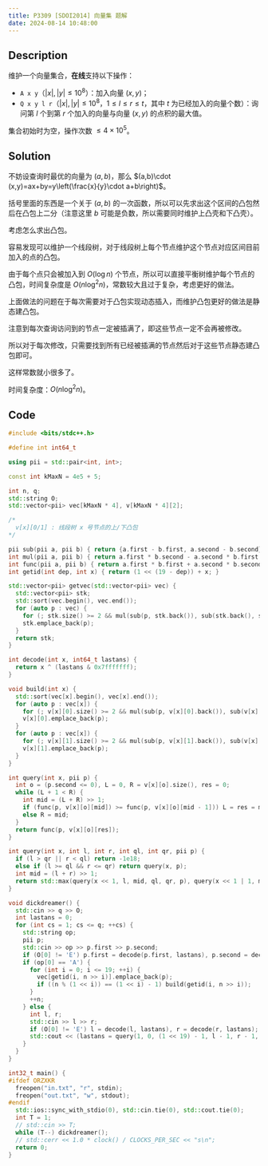 ```yaml
---
title: P3309 [SDOI2014] 向量集 题解
date: 2024-08-14 10:48:00
---
```


## Description

维护一个向量集合，**在线**支持以下操作：

- `A x y`（$|x|,|y| \le 10^8$）：加入向量 $(x,y)$；
- `Q x y l r`（$|x|,|y| \le 10^8$，$1 \le l \le r \le t$，其中 $t$ 为已经加入的向量个数）：询问第 $l$ 个到第 $r$ 个加入的向量与向量 $(x,y)$ 的点积的最大值。

集合初始时为空，操作次数 $\leq 4\times 10^5$。

## Solution

不妨设查询时最优的向量为 $(a,b)$，那么 $(a,b)\cdot (x,y)=ax+by=y\left(\frac{x}{y}\cdot a+b\right)$。

括号里面的东西是一个关于 $(a,b)$ 的一次函数，所以可以先求出这个区间的凸包然后在凸包上二分（注意这里 $b$ 可能是负数，所以需要同时维护上凸壳和下凸壳）。

考虑怎么求出凸包。

容易发现可以维护一个线段树，对于线段树上每个节点维护这个节点对应区间目前加入的点的凸包。

由于每个点只会被加入到 $O(\log n)$ 个节点，所以可以直接平衡树维护每个节点的凸包，时间复杂度是 $O(n\log^2n)$，常数较大且过于复杂，考虑更好的做法。

上面做法的问题在于每次需要对于凸包实现动态插入，而维护凸包更好的做法是静态建凸包。

注意到每次查询访问到的节点一定被插满了，即这些节点一定不会再被修改。

所以对于每次修改，只需要找到所有已经被插满的节点然后对于这些节点静态建凸包即可。

这样常数就小很多了。

时间复杂度：$O(n\log^2n)$。

## Code

```cpp
#include <bits/stdc++.h>

#define int int64_t

using pii = std::pair<int, int>;

const int kMaxN = 4e5 + 5;

int n, q;
std::string O;
std::vector<pii> vec[kMaxN * 4], v[kMaxN * 4][2];

/*
  v[x][0/1] : 线段树 x 号节点的上/下凸包
*/

pii sub(pii a, pii b) { return {a.first - b.first, a.second - b.second}; }
int mul(pii a, pii b) { return a.first * b.second - a.second * b.first; }
int func(pii a, pii b) { return a.first * b.first + a.second * b.second; }
int getid(int dep, int x) { return (1 << (19 - dep)) + x; }

std::vector<pii> getvec(std::vector<pii> vec) {
  std::vector<pii> stk;
  std::sort(vec.begin(), vec.end());
  for (auto p : vec) {
    for (; stk.size() >= 2 && mul(sub(p, stk.back()), sub(stk.back(), stk[stk.size() - 2])) <= 0; stk.pop_back()) {}
    stk.emplace_back(p);
  }
  return stk;
}

int decode(int x, int64_t lastans) {
  return x ^ (lastans & 0x7fffffff);
}

void build(int x) {
  std::sort(vec[x].begin(), vec[x].end());
  for (auto p : vec[x]) {
    for (; v[x][0].size() >= 2 && mul(sub(p, v[x][0].back()), sub(v[x][0].back(), v[x][0][v[x][0].size() - 2])) <= 0; v[x][0].pop_back()) {}
    v[x][0].emplace_back(p);
  }
  for (auto p : vec[x]) {
    for (; v[x][1].size() >= 2 && mul(sub(p, v[x][1].back()), sub(v[x][1].back(), v[x][1][v[x][1].size() - 2])) >= 0; v[x][1].pop_back()) {}
    v[x][1].emplace_back(p);
  }
}

int query(int x, pii p) {
  int o = (p.second <= 0), L = 0, R = v[x][o].size(), res = 0;
  while (L + 1 < R) {
    int mid = (L + R) >> 1;
    if (func(p, v[x][o][mid]) >= func(p, v[x][o][mid - 1])) L = res = mid;
    else R = mid;
  }
  return func(p, v[x][o][res]);
}

int query(int x, int l, int r, int ql, int qr, pii p) {
  if (l > qr || r < ql) return -1e18;
  else if (l >= ql && r <= qr) return query(x, p);
  int mid = (l + r) >> 1;
  return std::max(query(x << 1, l, mid, ql, qr, p), query(x << 1 | 1, mid + 1, r, ql, qr, p));
}

void dickdreamer() {
  std::cin >> q >> O;
  int lastans = 0;
  for (int cs = 1; cs <= q; ++cs) {
    std::string op;
    pii p;
    std::cin >> op >> p.first >> p.second;
    if (O[0] != 'E') p.first = decode(p.first, lastans), p.second = decode(p.second, lastans);
    if (op[0] == 'A') {
      for (int i = 0; i <= 19; ++i) {
        vec[getid(i, n >> i)].emplace_back(p);
        if ((n % (1 << i)) == (1 << i) - 1) build(getid(i, n >> i));
      }
      ++n;
    } else {
      int l, r;
      std::cin >> l >> r;
      if (O[0] != 'E') l = decode(l, lastans), r = decode(r, lastans);
      std::cout << (lastans = query(1, 0, (1 << 19) - 1, l - 1, r - 1, p)) << '\n';
    }
  }
}

int32_t main() {
#ifdef ORZXKR
  freopen("in.txt", "r", stdin);
  freopen("out.txt", "w", stdout);
#endif
  std::ios::sync_with_stdio(0), std::cin.tie(0), std::cout.tie(0);
  int T = 1;
  // std::cin >> T;
  while (T--) dickdreamer();
  // std::cerr << 1.0 * clock() / CLOCKS_PER_SEC << "s\n";
  return 0;
}
```